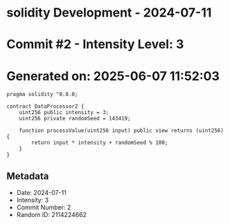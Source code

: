 ﻿# solidity Development - 2024-07-11
# Commit #2 - Intensity Level: 3
# Generated on: 2025-06-07 11:52:03
```solidity
pragma solidity ^0.8.0;

contract DataProcessor2 {
    uint256 public intensity = 3;
    uint256 private randomSeed = 143419;

    function processValue(uint256 input) public view returns (uint256) {
        return input * intensity + randomSeed % 100;
    }
}
```
## Metadata
- Date: 2024-07-11
- Intensity: 3
- Commit Number: 2
- Random ID: 2114224662

